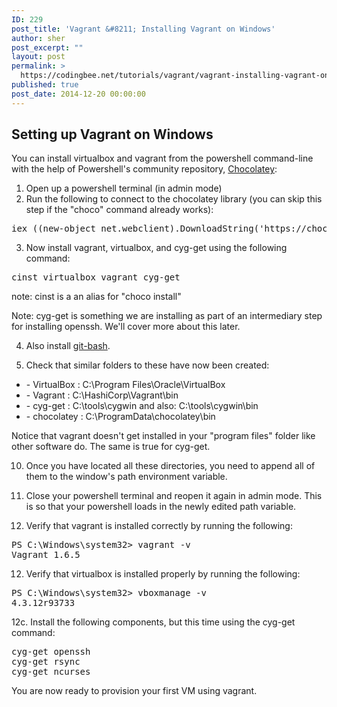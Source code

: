 ```yaml
---
ID: 229
post_title: 'Vagrant &#8211; Installing Vagrant on Windows'
author: sher
post_excerpt: ""
layout: post
permalink: >
  https://codingbee.net/tutorials/vagrant/vagrant-installing-vagrant-on-windows
published: true
post_date: 2014-12-20 00:00:00
---
```

<h2>Setting up Vagrant on Windows</h2>
You can install virtualbox and vagrant from the powershell command-line with the help of Powershell's community repository, <a href="https://chocolatey.org/">Chocolatey</a>:

1. Open up a powershell terminal (in admin mode)
2. Run the following to connect to the chocolatey library (you can skip this step if the "choco" command already works):
<pre>iex ((new-object net.webclient).DownloadString('https://chocolatey.org/install.ps1'))</pre>
3. Now install vagrant, virtualbox, and cyg-get using the following command:
<pre>cinst virtualbox vagrant cyg-get
</pre>
note: cinst is a an alias for "choco install"

Note: cyg-get is something we are installing as part of an intermediary step for installing openssh. We'll cover more about this later.

4. Also install <a href="https://msysgit.github.io/">git-bash</a>.

5. Check that similar folders to these have now been created:
<ul>
	<li>- VirtualBox : C:\Program Files\Oracle\VirtualBox</li>
	<li>- Vagrant : C:\HashiCorp\Vagrant\bin</li>
	<li>- cyg-get : C:\tools\cygwin and also: C:\tools\cygwin\bin</li>
	<li>- chocolatey : C:\ProgramData\chocolatey\bin</li>
</ul>
Notice that vagrant doesn't get installed in your "program files" folder like other software do. The same is true for cyg-get.

10. Once you have located all these directories, you need to append all of them to the window's path environment variable.

11. Close your powershell terminal and reopen it again in admin mode. This is so that your powershell loads in the newly edited path variable.

12. Verify that vagrant is installed correctly by running the following:
<pre>PS C:\Windows\system32&gt; vagrant -v
Vagrant 1.6.5
</pre>
12. Verify that virtualbox is installed properly by running the following:
<pre>PS C:\Windows\system32&gt; vboxmanage -v
4.3.12r93733
</pre>
12c. Install the following components, but this time using the cyg-get command:
<pre>cyg-get openssh 
cyg-get rsync 
cyg-get ncurses
</pre>



You are now ready to provision your first VM using vagrant. 




&nbsp;